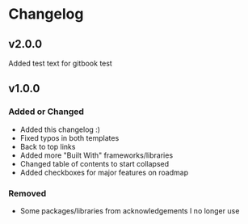 # Changelog

##

## v2.0.0

Added test text for gitbook test

## v1.0.0

### Added or Changed

* Added this changelog :)
* Fixed typos in both templates
* Back to top links
* Added more "Built With" frameworks/libraries
* Changed table of contents to start collapsed
* Added checkboxes for major features on roadmap

### Removed

* Some packages/libraries from acknowledgements I no longer use
